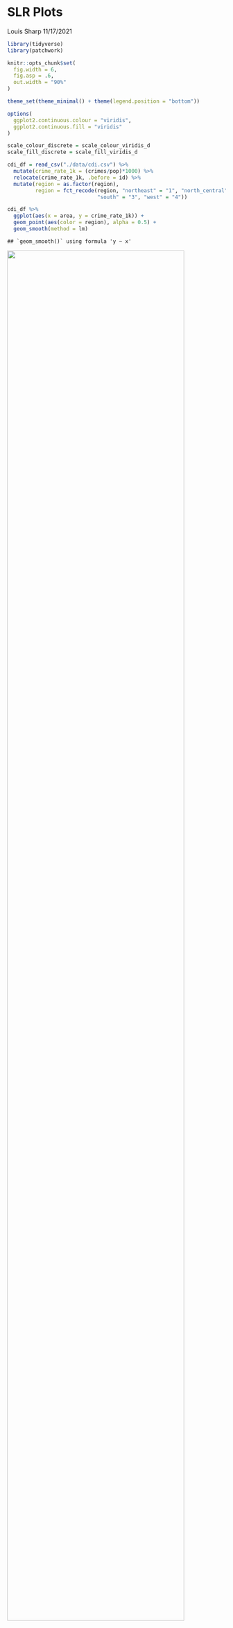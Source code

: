 SLR Plots
================
Louis Sharp
11/17/2021

``` r
library(tidyverse)
library(patchwork)

knitr::opts_chunk$set(
  fig.width = 6,
  fig.asp = .6,
  out.width = "90%"
)

theme_set(theme_minimal() + theme(legend.position = "bottom"))

options(
  ggplot2.continuous.colour = "viridis",
  ggplot2.continuous.fill = "viridis"
)

scale_colour_discrete = scale_colour_viridis_d
scale_fill_discrete = scale_fill_viridis_d
```

``` r
cdi_df = read_csv("./data/cdi.csv") %>% 
  mutate(crime_rate_1k = (crimes/pop)*1000) %>% 
  relocate(crime_rate_1k, .before = id) %>% 
  mutate(region = as.factor(region),
         region = fct_recode(region, "northeast" = "1", "north_central" = "2",
                             "south" = "3", "west" = "4"))
```

``` r
cdi_df %>% 
  ggplot(aes(x = area, y = crime_rate_1k)) +
  geom_point(aes(color = region), alpha = 0.5) +
  geom_smooth(method = lm)
```

    ## `geom_smooth()` using formula 'y ~ x'

<img src="slr_plots_files/figure-gfm/unnamed-chunk-3-1.png" width="90%" />

``` r
cdi_df %>% 
  ggplot(aes(x = pop, y = crime_rate_1k)) +
  geom_point(aes(color = region), alpha = 0.5) +
  geom_smooth(method = lm)
```

    ## `geom_smooth()` using formula 'y ~ x'

<img src="slr_plots_files/figure-gfm/unnamed-chunk-3-2.png" width="90%" />

``` r
cdi_df %>% 
  ggplot(aes(x = pop18, y = crime_rate_1k)) +
  geom_point(aes(color = region), alpha = 0.5) +
  geom_smooth(method = lm)
```

    ## `geom_smooth()` using formula 'y ~ x'

<img src="slr_plots_files/figure-gfm/unnamed-chunk-3-3.png" width="90%" />

``` r
cdi_df %>% 
  ggplot(aes(x = pop65, y = crime_rate_1k)) +
  geom_point(aes(color = region), alpha = 0.5) +
  geom_smooth(method = lm)
```

    ## `geom_smooth()` using formula 'y ~ x'

<img src="slr_plots_files/figure-gfm/unnamed-chunk-3-4.png" width="90%" />

``` r
cdi_df %>% 
  ggplot(aes(x = docs, y = crime_rate_1k)) +
  geom_point(aes(color = region), alpha = 0.5) +
  geom_smooth(method = lm)
```

    ## `geom_smooth()` using formula 'y ~ x'

<img src="slr_plots_files/figure-gfm/unnamed-chunk-3-5.png" width="90%" />

``` r
cdi_df %>% 
  ggplot(aes(x = beds, y = crime_rate_1k)) +
  geom_point(aes(color = region), alpha = 0.5) +
  geom_smooth(method = lm)
```

    ## `geom_smooth()` using formula 'y ~ x'

<img src="slr_plots_files/figure-gfm/unnamed-chunk-3-6.png" width="90%" />

``` r
cdi_df %>% 
  ggplot(aes(x = hsgrad, y = crime_rate_1k)) +
  geom_point(aes(color = region), alpha = 0.5) +
  geom_smooth(method = lm)
```

    ## `geom_smooth()` using formula 'y ~ x'

<img src="slr_plots_files/figure-gfm/unnamed-chunk-3-7.png" width="90%" />

``` r
cdi_df %>% 
  ggplot(aes(x = bagrad, y = crime_rate_1k)) +
  geom_point(aes(color = region), alpha = 0.5) +
  geom_smooth(method = lm)
```

    ## `geom_smooth()` using formula 'y ~ x'

<img src="slr_plots_files/figure-gfm/unnamed-chunk-3-8.png" width="90%" />

``` r
cdi_df %>% 
  ggplot(aes(x = unemp, y = crime_rate_1k)) +
  geom_point(aes(color = region), alpha = 0.5) +
  geom_smooth(method = lm)
```

    ## `geom_smooth()` using formula 'y ~ x'

<img src="slr_plots_files/figure-gfm/unnamed-chunk-3-9.png" width="90%" />

``` r
cdi_df %>% 
  ggplot(aes(x = pcincome, y = crime_rate_1k)) +
  geom_point(aes(color = region), alpha = 0.5) +
  geom_smooth(method = lm)
```

    ## `geom_smooth()` using formula 'y ~ x'

<img src="slr_plots_files/figure-gfm/unnamed-chunk-3-10.png" width="90%" />

``` r
cdi_df %>% 
  ggplot(aes(x = totalinc, y = crime_rate_1k)) +
  geom_point(aes(color = region), alpha = 0.5) +
  geom_smooth(method = lm)
```

    ## `geom_smooth()` using formula 'y ~ x'

<img src="slr_plots_files/figure-gfm/unnamed-chunk-3-11.png" width="90%" />

``` r
cdi_df %>% 
  ggplot(aes(x = region, y = crime_rate_1k)) +
  geom_point(aes(color = region), alpha = 0.5) +
  geom_smooth(method = lm)
```

    ## `geom_smooth()` using formula 'y ~ x'

<img src="slr_plots_files/figure-gfm/unnamed-chunk-3-12.png" width="90%" />

``` r
cdi_df %>% 
  ggplot(aes(x = poverty, y = crime_rate_1k)) +
  geom_point(aes(color = region), alpha = 0.5) +
  geom_smooth(method = lm)
```

    ## `geom_smooth()` using formula 'y ~ x'

<img src="slr_plots_files/figure-gfm/unnamed-chunk-3-13.png" width="90%" />

``` r
lm(crime_rate_1k ~ poverty, data = cdi_df) %>% 
  summary()
```

    ## 
    ## Call:
    ## lm(formula = crime_rate_1k ~ poverty, data = cdi_df)
    ## 
    ## Residuals:
    ##     Min      1Q  Median      3Q     Max 
    ## -64.008 -14.578  -2.561  13.605 208.853 
    ## 
    ## Coefficients:
    ##             Estimate Std. Error t value Pr(>|t|)    
    ## (Intercept)  33.1390     2.4435   13.56   <2e-16 ***
    ## poverty       2.7690     0.2472   11.20   <2e-16 ***
    ## ---
    ## Signif. codes:  0 '***' 0.001 '**' 0.01 '*' 0.05 '.' 0.1 ' ' 1
    ## 
    ## Residual standard error: 24.12 on 438 degrees of freedom
    ## Multiple R-squared:  0.2226, Adjusted R-squared:  0.2209 
    ## F-statistic: 125.4 on 1 and 438 DF,  p-value: < 2.2e-16

``` r
cdi_df %>% 
  ggplot(aes(x = hsgrad, y = poverty)) +
  geom_point(aes(color = region), alpha = 0.5) +
  geom_smooth(method = lm)
```

    ## `geom_smooth()` using formula 'y ~ x'

<img src="slr_plots_files/figure-gfm/unnamed-chunk-3-14.png" width="90%" />

``` r
cdi_df %>% 
  ggplot(aes(x = bagrad, y = poverty)) +
  geom_point(aes(color = region), alpha = 0.5) +
  geom_smooth(method = lm)
```

    ## `geom_smooth()` using formula 'y ~ x'

<img src="slr_plots_files/figure-gfm/unnamed-chunk-3-15.png" width="90%" />

``` r
cdi_df %>% 
  ggplot(aes(x = pcincome, y = poverty)) +
  geom_point(aes(color = region), alpha = 0.5) +
  geom_smooth(method = lm)
```

    ## `geom_smooth()` using formula 'y ~ x'

<img src="slr_plots_files/figure-gfm/unnamed-chunk-3-16.png" width="90%" />
